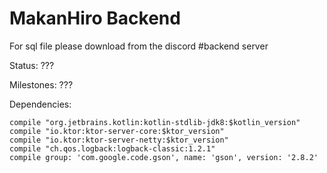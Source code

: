 # MakanHiro Backend

For sql file please download from the discord #backend server

Status: ???

Milestones: ???

Dependencies: 

    compile "org.jetbrains.kotlin:kotlin-stdlib-jdk8:$kotlin_version"
    compile "io.ktor:ktor-server-core:$ktor_version"
    compile "io.ktor:ktor-server-netty:$ktor_version"
    compile "ch.qos.logback:logback-classic:1.2.1"
    compile group: 'com.google.code.gson', name: 'gson', version: '2.8.2'